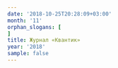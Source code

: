 ```yaml
---
date: '2018-10-25T20:28:09+03:00'
month: '11'
orphan_slogans: [
]
title: Журнал «Квантик»
year: '2018'
sample: false
---
```

